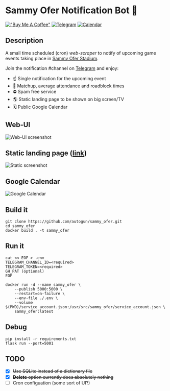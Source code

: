 # Sammy Ofer Notification Bot 🤖

[!["Buy Me A Coffee"](https://img.shields.io/badge/-buy_me_a%C2%A0coffee-gray?logo=buy-me-a-coffee&style=plastic)](https://www.buymeacoffee.com/drehelis)
[![Telegram](https://img.shields.io/endpoint?color=neon&style=plastic&url=https%3A%2F%2Ftg.sumanjay.workers.dev%2Fsammy_ofer_notification_channel&label=Sammy%20Ofer%20Notification%20Channel)](https://t.me/sammy_ofer_notification_channel)
[![Calendar](https://img.shields.io/badge/-Sammy_Ofer_Notification_Calendar-gray?logo=googlecalendar&style=plastic&logoColor=e9ff70)](https://yeshmishak.top/cal.html)

## Description

A small time scheduled (cron) _web-scraper_ to notify of upcoming game events taking place in [Sammy Ofer Stadium](https://www.haifa-stadium.com/ "Sammy Ofer Stadium").

Join the notification #channel on [Telegram](https://t.me/sammy_ofer_notification_channel) and enjoy:

* ☝️ Single notification for the upcoming event
* 🚦 Matchup, average attendance and roadblock times
* ⛔ Spam free service
* 🌎 Static landing page to be shown on big screen/TV
* 🗓️ Public Google Calendar

## Web-UI

![Web-UI screenshot](screen.png)

## Static landing page ([link](https://drehelis.github.io/sammy_ofer/static.html))

![Static screenshot](static.jpeg)

## Google Calendar

![Google Calendar](google_calendar.png)

## Build it
```
git clone https://github.com/autogun/sammy_ofer.git
cd sammy_ofer
docker build . -t sammy_ofer
```

## Run it
```
cat << EOF > .env
TELEGRAM_CHANNEL_ID=<required>
TELEGRAM_TOKEN=<required>
GH_PAT (optional)
EOF

docker run -d --name sammy_ofer \
    --publish 5000:5000 \
    --restart=on-failure \
    --env-file ./.env \
    --volume $(PWD)/service_account.json:/usr/src/sammy_ofer/service_account.json \
    sammy_ofer:latest
```

## Debug
```
pip install -r requirements.txt
flask run --port=5001
```

## TODO

- [x] ~~Use SQLite instead of a dictionary file~~
- [x] ~~**Delete** option currently does absolutely nothing~~
- [ ] Cron configuation (some sort of UI?)
